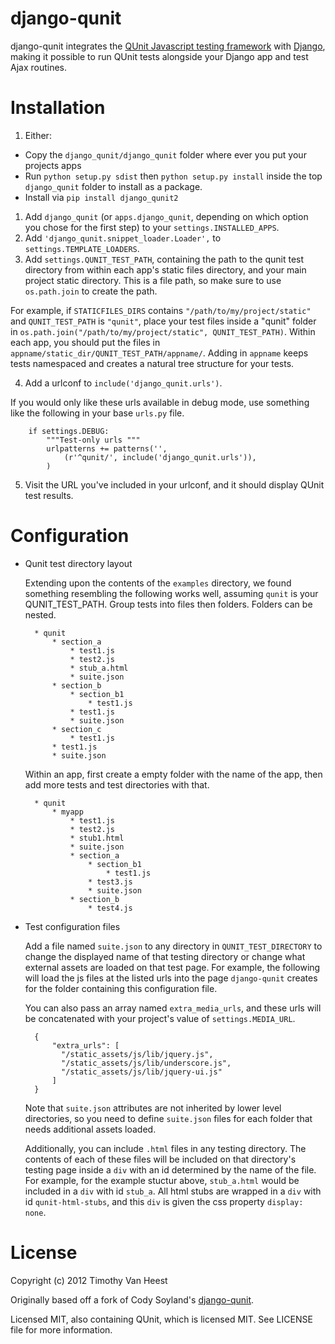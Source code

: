 django-qunit
============

django-qunit integrates the [QUnit Javascript testing framework][1] with
[Django][2], making it possible to run QUnit tests alongside your Django
app and test Ajax routines.

  [1]: http://docs.jquery.com/QUnit
  [2]: http://www.djangoproject.com/

Installation
============

 1. Either: 
   * Copy the `django_qunit/django_qunit` folder where ever you put your projects apps
   * Run `python setup.py sdist` then `python setup.py install` inside the top `django_qunit` folder to install as a package.
   * Install via `pip install django_qunit2`
 1. Add `django_qunit` (or `apps.django_qunit`, depending on which option you chose for the first step) to your `settings.INSTALLED_APPS`.
 2. Add `'django_qunit.snippet_loader.Loader',` to `settings.TEMPLATE_LOADERS`.
 3. Add `settings.QUNIT_TEST_PATH`, containing the path to the qunit test directory from within each app's static files directory, and your main project static directory.  This is a file path, so make sure to use `os.path.join` to create the path.
 
   For example, if `STATICFILES_DIRS` contains `"/path/to/my/project/static"` and `QUNIT_TEST_PATH` is `"qunit"`, place your test files inside a "qunit" folder in `os.path.join("/path/to/my/project/static", QUNIT_TEST_PATH)`. 
   Within each app, you should put the files in `appname/static_dir/QUNIT_TEST_PATH/appname/`.  Adding in `appname` keeps tests namespaced and creates a natural tree structure for your tests.
 
 4. Add a urlconf to `include('django_qunit.urls')`.

  If you would only like these urls available in debug mode, use something like the following in your base `urls.py` file.

        if settings.DEBUG:
            """Test-only urls """
            urlpatterns += patterns('',
                (r'^qunit/', include('django_qunit.urls')),
            )  
 
 5. Visit the URL you've included in your urlconf, and it should display QUnit test results.

Configuration
==============
* Qunit test directory layout

  Extending upon the contents of the `examples` directory, we found something resembling the following works well, assuming `qunit` is your QUNIT_TEST_PATH. 
  Group tests into files then folders.  Folders can be nested.

        * qunit
            * section_a
                * test1.js
                * test2.js
                * stub_a.html
                * suite.json
            * section_b
                * section_b1
                    * test1.js
                * test1.js
                * suite.json
            * section_c
                * test1.js
            * test1.js
            * suite.json

  Within an app, first create a empty folder with the name of the app, then add more tests and test directories with that.

        * qunit
            * myapp
                * test1.js
                * test2.js
                * stub1.html
                * suite.json
                * section_a
                    * section_b1
                        * test1.js
                    * test3.js
                    * suite.json
                * section_b
                    * test4.js
  
* Test configuration files

  Add a file named `suite.json` to any directory in `QUNIT_TEST_DIRECTORY` to change the displayed name of that testing directory 
  or change what external assets are loaded on that test page. For example, the following will load 
  the js files at the listed urls into the page `django-qunit` creates for the folder containing this configuration file.
  
  You can also pass an array named `extra_media_urls`, and these urls will be concatenated with your project's value of `settings.MEDIA_URL`.

        {
            "extra_urls": [
              "/static_assets/js/lib/jquery.js",
              "/static_assets/js/lib/underscore.js",
              "/static_assets/js/lib/jquery-ui.js"
            ]
        }
  
  Note that `suite.json` attributes are not inherited by lower level directories, so you need to define `suite.json` files for each 
  folder that needs additional assets loaded.
  
  Additionally, you can include `.html` files in any testing directory.  The contents of each of these files will be included on that 
  directory's testing page inside a `div` with an id determined by the name of the file.  For example, for the example stuctur above, 
  `stub_a.html` would be included in a `div` with id `stub_a`.  All html stubs are wrapped in a `div` with id `qunit-html-stubs`, and 
  this `div` is given the css property `display: none`.

License
=======
Copyright (c) 2012 Timothy Van Heest

Originally based off a fork of Cody Soyland's [django-qunit](https://github.com/codysoyland/django-qunit).

Licensed MIT, also containing QUnit, which is licensed MIT. See LICENSE file for more information.
